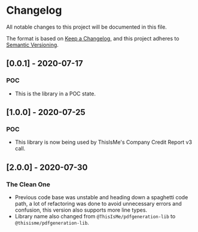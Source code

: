 # Changelog

All notable changes to this project will be documented in this file.

The format is based on [Keep a Changelog](https://keepachangelog.com/en/1.0.0/),
and this project adheres to [Semantic Versioning](https://semver.org/spec/v2.0.0.html).

## [0.0.1] - 2020-07-17
### POC
- This is the library in a POC state.

## [1.0.0] - 2020-07-25
### POC
- This library is now being used by ThisIsMe's Company Credit Report v3 call.

## [2.0.0] - 2020-07-30
### The Clean One
- Previous code base was unstable and heading down a spaghetti code path, a lot of refactoring was done to avoid unnecessary errors and confusion, this version also supports more line types.
- Library name also changed from `@ThisIsMe/pdfgeneration-lib` to `@thisisme/pdfgeneration-lib`.